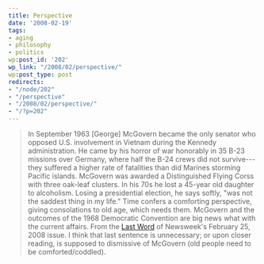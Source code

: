 ```yaml
---
title: Perspective
date: '2008-02-19'
tags:
- aging
- philosophy
- politics
wp:post_id: '202'
wp_link: "/2008/02/perspective/"
wp:post_type: post
redirects:
- "/node/202"
- "/perspective"
- "/2008/02/perspective/"
- "/?p=202"
---
```


> In September 1963 [George] McGovern became the only senator who opposed U.S. involvement in Vietnam during the Kennedy administration. He came by his horror of war honorably in 35 B-23 missions over Germany, where half the B-24 crews did not survive---they suffered a higher rate of fatalities than did Marines storming Pacific islands. McGovern was awarded a Distinguished Flying Corss with three oak-leaf clusters. In his 70s he lost a 45-year old daughter to alcoholism. Losing a presidential election, he says softly, "was not the saddest thing in my life." Time confers a comforting perspective, giving consolations to old age, which needs them.
McGovern and the outcomes of the 1968 Democratic Convention are big news what with the current affairs. From the [Last Word](http://www.newsweek.com/id/112767/page/2) of Newsweek's February 25, 2008 issue. I think that last sentence is unnecessary; or upon closer reading, is supposed to dismissive of McGovern (old people need to be comforted/coddled).
